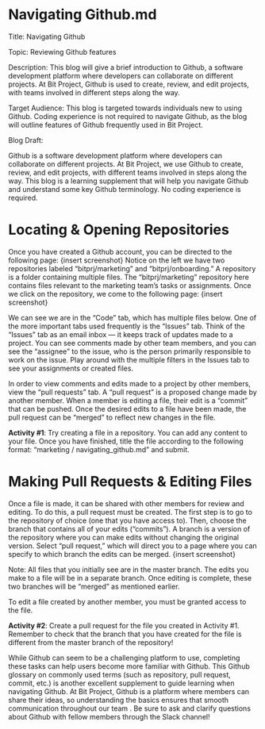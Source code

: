 # Navigating Github.md 
Title: Navigating Github

Topic: Reviewing Github features 

Description: This blog will give a brief introduction to Github, a software development platform where developers can collaborate on different projects. At Bit Project, Github is used to create, review, and edit projects, with teams involved in different steps along the way. 

Target Audience: This blog is targeted towards individuals new to using Github. Coding experience is not required to navigate Github, as the blog will outline features of Github frequently used in Bit Project. 

Blog Draft: 

Github is a software development platform where developers can collaborate on different projects. At Bit Project, we use Github to create, review, and edit projects, with different teams involved in steps along the way. This blog is a learning supplement that will help you navigate Github and understand some key Github terminology. No coding experience is required. 

# Locating & Opening Repositories 

Once you have created a Github account, you can be directed to the following page: {insert screenshot}
Notice on the left we have two repositories labeled “bitprj/marketing” and “bitprj/onboarding.” A repository is a folder containing multiple files. The “bitprj/marketing” repository here contains files relevant to the marketing team’s tasks or assignments. Once we click on the repository, we come to the following page: {insert screenshot}

We can see we are in the “Code” tab, which has multiple files below. One of the more important tabs used frequently is the “Issues” tab. Think of the “Issues” tab as an email inbox — it keeps track of updates made to a project. You can see comments made by other team members, and you can see the “assignee” to the issue, who is the person primarily responsible to work on the issue. Play around with the multiple filters in the Issues tab to see your assignments or created files. 

In order to view comments and edits made to a project by other members, view the “pull requests” tab. A “pull request” is a proposed change made by another member. When a member is editing a file, their edit is a “commit” that can be pushed. Once the desired edits to a file have been made, the pull request can be “merged” to reflect new changes in the file. 

**Activity #1**: Try creating a file in a repository. You can add any content to your file. Once you have finished, title the file according to the following format: “marketing / navigating_github.md” and submit. 

# Making Pull Requests & Editing Files 

Once a file is made, it can be shared with other members for review and editing. To do this, a pull request must be created. The first step is to go to the repository of choice (one that you have access to). Then, choose the branch that contains all of your edits (“commits”). A branch is a version of the repository where you can make edits without changing the original version. 
Select “pull request,” which will direct you to a page where you can specify to which branch the edits can be merged. {insert screenshot}

Note: All files that you initially see are in the master branch. The edits you make to a file will be in a separate branch. Once editing is complete, these two branches will be “merged” as mentioned earlier. 

To edit a file created by another member, you must be granted access to the file. 

**Activity #2**: Create a pull request for the file you created in Activity #1. Remember to check that the branch that you have created for the file is different from the master branch of the repository! 

While Github can seem to be a challenging platform to use, completing these tasks can help users become more familiar with Github. This Github glossary on commonly used terms (such as repository, pull request, commit, etc.) is another excellent supplement to guide learning when navigating Github. At Bit Project, Github is a platform where members can share their ideas, so understanding the basics ensures that smooth communication throughout our team
. Be sure to ask and clarify questions about Github with fellow members through the Slack channel! 
